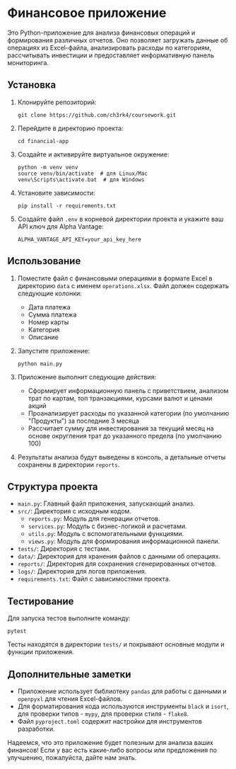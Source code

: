 # Финансовое приложение

Это Python-приложение для анализа финансовых операций и формирования различных отчетов. Оно позволяет загружать данные об операциях из Excel-файла, анализировать расходы по категориям, рассчитывать инвестиции и предоставляет информативную панель мониторинга.

## Установка

1. Клонируйте репозиторий:
   ```
   git clone https://github.com/ch3rk4/coursework.git
   ```

2. Перейдите в директорию проекта:
   ```
   cd financial-app
   ```

3. Создайте и активируйте виртуальное окружение:
   ```
   python -m venv venv
   source venv/bin/activate  # для Linux/Mac
   venv\Scripts\activate.bat  # для Windows
   ```

4. Установите зависимости:
   ```
   pip install -r requirements.txt
   ```

5. Создайте файл `.env` в корневой директории проекта и укажите ваш API ключ для Alpha Vantage:
   ```
   ALPHA_VANTAGE_API_KEY=your_api_key_here
   ```

## Использование

1. Поместите файл с финансовыми операциями в формате Excel в директорию `data` с именем `operations.xlsx`. Файл должен содержать следующие колонки:
   - Дата платежа
   - Сумма платежа  
   - Номер карты
   - Категория
   - Описание

2. Запустите приложение:
   ```
   python main.py
   ```

3. Приложение выполнит следующие действия:
   - Сформирует информационную панель с приветствием, анализом трат по картам, топ транзакциями, курсами валют и ценами акций
   - Проанализирует расходы по указанной категории (по умолчанию "Продукты") за последние 3 месяца
   - Рассчитает сумму для инвестирования за текущий месяц на основе округления трат до указанного предела (по умолчанию 100)

4. Результаты анализа будут выведены в консоль, а детальные отчеты сохранены в директории `reports`.

## Структура проекта

- `main.py`: Главный файл приложения, запускающий анализ.
- `src/`: Директория с исходным кодом.
  - `reports.py`: Модуль для генерации отчетов.
  - `services.py`: Модуль с бизнес-логикой и расчетами.  
  - `utils.py`: Модуль с вспомогательными функциями.
  - `views.py`: Модуль для формирования информационной панели.
- `tests/`: Директория с тестами.
- `data/`: Директория для хранения файлов с данными об операциях.
- `reports/`: Директория для сохранения сгенерированных отчетов.
- `logs/`: Директория для логов приложения.
- `requirements.txt`: Файл с зависимостями проекта.

## Тестирование

Для запуска тестов выполните команду:
```
pytest
```

Тесты находятся в директории `tests/` и покрывают основные модули и функции приложения.

## Дополнительные заметки

- Приложение использует библиотеку `pandas` для работы с данными и `openpyxl` для чтения Excel-файлов.
- Для форматирования кода используются инструменты `black` и `isort`, для проверки типов - `mypy`, для проверки стиля - `flake8`.
- Файл `pyproject.toml` содержит настройки для инструментов разработки. 

Надеемся, что это приложение будет полезным для анализа ваших финансов! Если у вас есть какие-либо вопросы или предложения по улучшению, пожалуйста, дайте нам знать.
